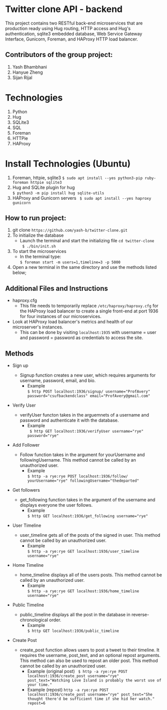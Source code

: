 Twitter clone API - backend
===============================
This project contains two RESTful back-end microservices that are production ready using Hug routing, HTTP access and Hug's authentication, sqlite3 embedded database, Web Service Gateway Interface, Gunicorn, Foreman, and HAProxy HTTP load balancer.

Contributors of the group project:  
---------------------------------- 
1) Yash Bhambhani
2) Hanyue Zheng
3) Sijan Rijal  
  
Technologies      
===============================
1) Python  
2) Hug  
3) SQLite3  
4) SQL  
5) Foreman  
6) HTTPie  
7) HAProxy

Install Technologies (Ubuntu)  
===============================
1) Foreman, httpie, sqlite3
   ``` $ sudo apt install --yes python3-pip ruby-foreman httpie sqlite3  ```
2) Hug and SQLite plugin for hug  
   ``` $ python3 -m pip install hug sqlite-utils ```  
3) HAProxy and Gunicorn servers
   ``` $ sudo apt install --yes haproxy gunicorn```

How to run project:
--------------------  
1) git clone ``` https://github.com/yash-b/twitter-clone.git ```      
2) To initialize the database
   - Launch the terminal and start the initializing file 
      ``` cd twitter-clone ```  
      ``` $ ./bin/init.sh```  
3) To start the microservices    
   - In the terminal type:  
      ``` $ foreman start -m users=1,timeline=3 -p 5000 ```  
4) Open a new terminal in the same directory and use the methods listed below;

Additional Files and Instructions
----------------------------------
- haproxy.cfg
   - This file needs to temporarily replace ``` /etc/haproxy/haproxy.cfg ``` for the HAProxy load balancer to create a single front-end at port 1936 for four instances of our microservices.
- Look at HAProxy load balancer's metrics and health of our microserver's instances.
   - This can be done by visiting ``` localhost:1935 ``` with username = user and password = password as credentials to access the site. 

Methods  
--------------  
- Sign up  
   - Signup function creates a new user, which requires arguments for username, password, email, and bio.  
      - Example  
      ``` $ http POST localhost:1936/signup/ username="ProfAvery" password="csufbackendclass" email="ProfAvery@gmail.com" ```  

- Verify User  
   -  verifyUser functon takes in the arguemnets of a username and password and authenticate it with the database.  
      - Example  
      ``` $ http GET localhost:1936/verifyUser username="rye" password="rye"```  

- Add Follower   
   - Follow function takes in the argument for yourUsername and followingUsername. This method cannot be called by an unauthorized user.  
      - Example  
      ``` $ http -a rye:rye POST localhost:1936/follow/ yourUsername="rye" followingUsername="thedeparted" ```  

- Get followers
   - get_following function takes in the argument of the username and displays everyone the user follows.  
      - Example  
      ``` $ http GET localhost:1936/get_following username="rye" ```  

- User Timeline  
   - user_timeline gets all of the posts of the signed in user. This method cannot be called by an unauthorized user.
      - Example  
      ``` $ http -a rye:rye GET localhost:1936/user_timeline username="rye" ```  

- Home Timeline  
   - home_timeline displays all of the users posts. This method cannot be called by an unauthorized user.  
      - Example  
      ``` $ http -a rye:rye GET localhost:1936/home_timeline username="rye" ```    

- Public Timeline  
   - public_timeline displays all the post in the database in reverse-chronological order.  
      - Example  
      ``` $ http GET localhost:1936/public_timeline ```    

- Create Post  
   - create_post function allows users to post a tweet to their timeline. It requires the username, post_text, and an optional repost arguments. This method can also be used to repost an older post. This method cannot be called by an unauthorized user.
      - Example (original post)
      ``` $ http -a rye:rye POST localhost:1936/create_post username="rye" post_text="Watching Love Island is probably the worst use of your time."```
      - Example (repost)
      ``` http -a rye:rye POST localhost:1936/create_post username="rye" post_text="She thought there'd be sufficient time if she hid her watch." repost=6 ```
